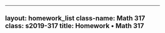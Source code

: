 
---
layout: homework_list
class-name: Math 317
class: s2019-317
title: Homework &bull; Math 317
---
